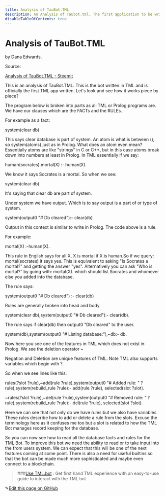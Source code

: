 ```yaml
---
title: Analysis of TauBot.TML
description: An Analysis of Taubot.tml. The first application to be written in Tau's Meta-Language
disableTableOfContents: true
---
```


# Analysis of TauBot.TML

by Dana Edwards.

Source:

[Analysis of TauBot.TML - Steemit](https://steemit.com/tauchain/@dana-edwards/analysis-of-taubot-tml)

This is an analysis of TauBot.TML. This is the bot written in TML and is officially the first TML app written. Let's look and see how it works piece by piece?

The program below is broken into parts as all TML or Prolog programs are. We have our clauses which are the FACTs and the RULEs.

For example as a fact:

system(clear db)

This says clear database is part of system. An atom is what is between (), so system(atoms) just as in Prolog. What does an atom even mean? Essentially atoms are like "strings" in C or C++, but in this case atoms break down into numbers at least in Prolog. In TML essentially if we say:

human(socrates).mortal(X) :- human(X).

We know it says Socrates is a mortal. So when we see:

system(clear db)

It's saying that clear db are part of system.

Under system we have output. Which is to say output is a part of or type of system.

system(output0 "# Db cleared"):- clear(db)

Output in this context is similar to write in Prolog. The code above is a rule.

For example:

mortal(X) :-human(X).

This rule in English says for all X, X is mortal if X is human.So if we query: mortal(socrates) it says yes. This is equivalent to asking "Is Socrates a mortal?" and getting the answer "yes". Alternatively you can ask "Who is mortal?" by going with: mortal(X). which should list Socrates and whomever else you added into the database.

The rule says:

system(output0 "# Db cleared") :- clear(db)

Rules are generally broken into head and body.

system(clear db),system(output0 "# Db cleared"):- clear(db).

The rule says if clear(db) then output0 "Db cleared" to the user.

system(db),system(output0 "# Listing database:"),~db:- db.

Now here you see one of the features in TML which does not exist in Prolog. We see the deletion operator ~

Negation and Deletion are unique features of TML. Note TML also supports variables which begin with ?.

So when we see lines like this:

rules(?slot ?rule),~add(rule ?rule),system(output0 "# Added rule: " ?rule),system(rebuild_rule ?rule):- add(rule ?rule), selected(slot ?slot).

~rules(?slot ?rule),~del(rule ?rule),system(output0 "# Removed rule: " ?rule),system(rebuild_rule ?rule):- del(rule ?rule), selected(slot ?slot).

Here we can see that not only do we have rules but we also have variables. These rules describe how to add or delete a rule from the slots. Excuse the terminology here as it confuses me too but a slot is related to how the TML Bot manages record keeping for the database.

So you can now see how to read all the database facts and rules for the TML Bot. To improve this bot we need the ability to read or to take input into the from users system. We can expect that this will be one of the next features coming at some point. There is also a need for useful builtins so that the bot can be made much more sophisticated and maybe even connect to a blockchain.

>###[Use TML.bot](docs/Tutorials/tml-Bot-tutorial.md) : Get first hand TML experience with an easy-to-use guide to interact with the TML bot

✎[Edit this page on GitHub](https://github.com/TauGuide/tau-guide-documents/blob/master/docs/Tutorials/analysis-of-taubot-tml.md)